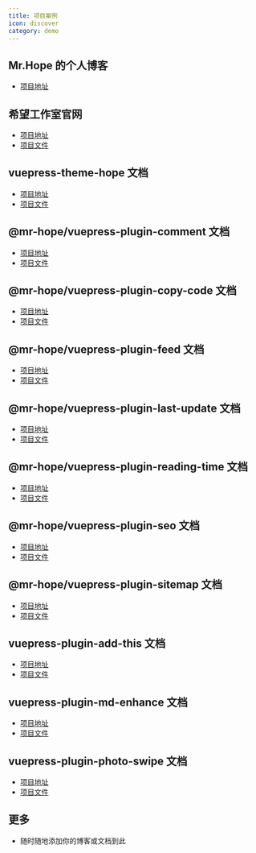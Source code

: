```yaml
---
title: 项目案例
icon: discover
category: demo
---
```


## Mr.Hope 的个人博客

- [项目地址](https://mrhope.site)

## 希望工作室官网

- [项目地址][hope-studio]
- [项目文件](https://github.com/Hope-Studio/Hope-Studio.github.io)

## vuepress-theme-hope 文档

- [项目地址][vuepress-theme-hope]
- [项目文件](https://github.com/mister-hope/vuepress-theme-hope/tree/v1/docs/theme)

## @mr-hope/vuepress-plugin-comment 文档

- [项目地址][comment]
- [项目文件](https://github.com/mister-hope/vuepress-theme-hope/tree/v1/docs/comment)

## @mr-hope/vuepress-plugin-copy-code 文档

- [项目地址][copy-code]
- [项目文件](https://github.com/mister-hope/vuepress-theme-hope/tree/v1/docs/copy-code)

## @mr-hope/vuepress-plugin-feed 文档

- [项目地址][feed]
- [项目文件](https://github.com/mister-hope/vuepress-theme-hope/tree/v1/docs/copy-code)

## @mr-hope/vuepress-plugin-last-update 文档

- [项目地址][last-update]
- [项目文件](https://github.com/mister-hope/vuepress-theme-hope/tree/v1/docs/last-update)

## @mr-hope/vuepress-plugin-reading-time 文档

- [项目地址][reading-time]
- [项目文件](https://github.com/mister-hope/vuepress-theme-hope/tree/v1/docs/reading-time)

## @mr-hope/vuepress-plugin-seo 文档

- [项目地址][seo]
- [项目文件](https://github.com/mister-hope/vuepress-theme-hope/tree/v1/docs/seo)

## @mr-hope/vuepress-plugin-sitemap 文档

- [项目地址][sitemap]
- [项目文件](https://github.com/mister-hope/vuepress-theme-hope/tree/v1/docs/sitemap)

## vuepress-plugin-add-this 文档

- [项目地址][add-this]
- [项目文件](https://github.com/mister-hope/vuepress-theme-hope/tree/v1/docs/add-this)

## vuepress-plugin-md-enhance 文档

- [项目地址][md-enhance]
- [项目文件](https://github.com/mister-hope/vuepress-theme-hope/tree/v1/docs/md-enhance)

## vuepress-plugin-photo-swipe 文档

- [项目地址][photo-swipe]
- [项目文件](https://github.com/mister-hope/vuepress-theme-hope/tree/v1/docs/photo-swipe)

## 更多

- 随时随地添加你的博客或文档到此

[vuepress-theme-hope]: https://vuepress-theme.mrhope.site
[add-this]: https://vuepress-add-this.mrhope.site/zh/
[comment]: https://vuepress-comment.mrhope.site/zh/
[copy-code]: https://vuepress-copy-code.mrhope.site/zh/
[feed]: https://vuepress-feed.mrhope.site/zh/
[last-update]: https://vuepress-last-update.mrhope.site/zh/
[md-enhance]: https://vuepress-md-enhance.mrhope.site/zh/
[photo-swipe]: https://vuepress-photo-swipe.mrhope.site/zh/
[reading-time]: https://vuepress-reading-time.mrhope.site/zh/
[seo]: https://vuepress-seo.mrhope.site/zh/
[sitemap]: https://vuepress-sitemap.mrhope.site/zh/
[hope-studio]: https://hope-studio.innenu.com
